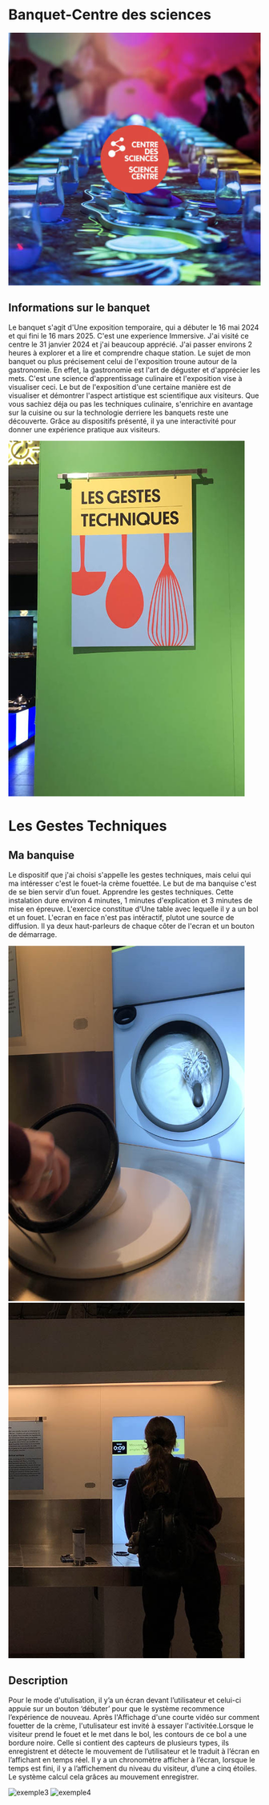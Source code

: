 # Banquet-Centre des sciences 

![photo](media/centre.jpg)

## Informations sur le banquet  
Le banquet s'agit d'Une exposition temporaire, qui a débuter le 16 mai 2024 et qui fini le 16 mars 2025. C'est une experience Immersive.
J'ai visité ce centre le 31 janvier 2024 et j'ai beaucoup apprécié. J'ai passer environs 2 heures à explorer et a lire et comprendre chaque station.
Le sujet de mon banquet ou plus précisement celui de l'exposition troune autour de la gastronomie.
En effet, la gastronomie est l'art de déguster et d'apprécier les mets. C'est une science d'apprentissage culinaire et l'exposition vise 
à visualiser ceci. Le but de l'exposition d'une certaine manière est de visualiser et démontrer l'aspect artistique est scientifique aux visiteurs.
Que vous sachiez déja ou pas les techniques culinaire, s'enrichire en avantage sur la cuisine ou sur la technologie derriere les banquets reste une
découverte. Grâce au dispositifs présenté, il ya une interactivité pour donner une expérience pratique aux visiteurs.

![photo](media/nom-de-l'expo.jpg) 

# Les Gestes Techniques

## Ma banquise
Le dispositif que j'ai choisi s'appelle les gestes techniques, mais celui qui ma intéresser c'est le fouet-la crème fouettée.
Le but de ma banquise c'est de se bien servir d’un fouet. Apprendre les gestes techniques. Cette instalation dure environ 4 minutes, 1 minutes d'explication et 3 minutes de mise en épreuve.
L'exercice constitue d'Une table avec lequelle il y a un bol et un fouet. L'ecran en face n'est pas intéractif, plutot une source de diffusion. Il ya deux haut-parleurs de chaque côter de l'ecran et un bouton de démarrage.
<div>
<img src="media/exemple-1.jpg" alt="exemple1">
<img src="media/exemple-2.jpg" alt="exemple2">
</div>

## Description
Pour le mode d'utulisation, il y’a un écran devant l’utilisateur et celui-ci appuie sur un bouton ‘débuter’ pour que le système recommence l’expérience de nouveau. Après l'Affichage d'une courte vidéo sur comment fouetter de la crème,
l'utulisateur est invité à essayer l'activitée.Lorsque le visiteur prend le fouet et le met dans le bol, les contours de ce bol a une bordure noire. Celle si contient des capteurs de plusieurs types, ils enregistrent et détecte le mouvement de l’utilisateur et le traduit à l’écran en l’affichant en temps réel. 
Il y a un chronomètre afficher à l’écran, lorsque le temps est fini, il y a l’affichement du niveau du visiteur, d’une a cinq étoiles. Le système calcul cela grâces au mouvement enregistrer.
<div>
<img src="media/demo-d'utulisation(2)" alt="exemple3">
<img src="media/demo-d'utulisation" alt="exemple4">
</div>





